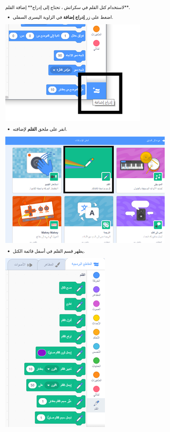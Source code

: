 لاستخدام كتل القلم في سكراتش ، تحتاج إلى إدراج** إضافة القلم**.

+ اضغط على زر **إدراج إضافة** في الزاوية اليسرى السفلى.

![إضافة زر الملحق المحدد](images/add-extension-annotated.png)

+ انقر على ملحق **القلم** لإضافته.

![ملحق القلم المحدد](images/click-pen-annotated.png)

+ يظهر قسم القلم في أسفل قائمة الكتل.

![كتل ملحق القلم](images/pen-extension-blocks.png)
